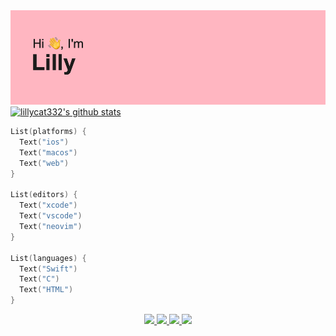 <img src="header.png">

<a href="https://github.com/lillycat332">
  <img src="https://github-readme-stats.vercel.app/api?username=lillycat332&hide_border=true&show_icons=true" alt="lillycat332's github stats">
</a>

```swift
List(platforms) {
  Text("ios")
  Text("macos")
  Text("web")
}

List(editors) {
  Text("xcode")
  Text("vscode")
  Text("neovim")
}

List(languages) {
  Text("Swift")
  Text("C")
  Text("HTML")
}
```

<p align="center">
  <a href="https://9front.org">
    <img src="https://user-images.githubusercontent.com/54189319/145022061-542e9920-9a60-40c7-96d9-555b3a1326c3.png">
  </a>
  <a href="https://apple.com/macos">
    <img src="https://user-images.githubusercontent.com/54189319/145035968-29eae403-af1b-4f00-82e4-f4c4870c90a8.png">
  </a>
  <a href="https://code.visualstudio.com">
    <img src="https://user-images.githubusercontent.com/54189319/145035904-c3578827-25cf-442e-8b56-5b302a2b4c4b.png">
  </a>
  <a href="https://affinity.serif.com/en-gb/">
    <img src="https://user-images.githubusercontent.com/54189319/145036531-32582195-e550-4c44-89b8-4e723addd428.png">
  </a>
  <!--<a href="https://www.arm.com">
    <img src="https://user-images.githubusercontent.com/54189319/145036190-f44f6d4a-53d6-4888-9bcb-2755635dc59e.png">
  </a>--!>
</p>
